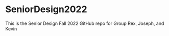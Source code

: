 # SeniorDesign2022
This is the Senior Design Fall 2022 GitHub repo for Group Rex, Joseph, and Kevin
